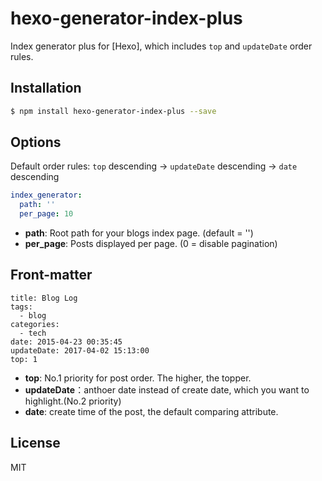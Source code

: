 # hexo-generator-index-plus

Index generator plus for [Hexo], which includes `top` and `updateDate` order rules.

## Installation

``` bash
$ npm install hexo-generator-index-plus --save
```

## Options

Default order rules: 
`top` descending -> `updateDate` descending -> `date` descending

``` yaml
index_generator:
  path: ''
  per_page: 10
```
- **path**: Root path for your blogs index page. (default = '')
- **per_page**: Posts displayed per page. (0 = disable pagination)

## Front-matter

```
title: Blog Log
tags:
  - blog
categories:
  - tech
date: 2015-04-23 00:35:45
updateDate: 2017-04-02 15:13:00
top: 1
```
- **top**: No.1 priority for post order. The higher, the topper.
- **updateDate**：anthoer date instead of create date, which you want to highlight.(No.2 priority)
- **date**: create time of the post, the default comparing attribute.
 
## License

MIT
